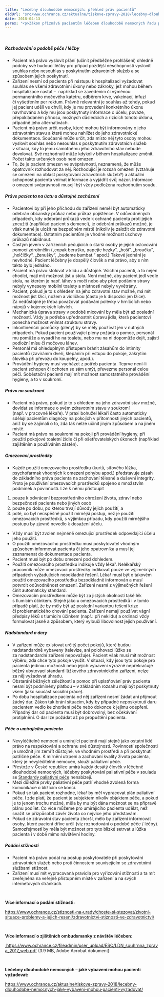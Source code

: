 ```yaml
---
title: "Léčebny dlouhodobě nemocných: přehled práv pacientů"
oldUrl: "src/www.ochrance.cz/aktualne/tiskove-zpravy-2018/lecebny-dlouhodobe-nemocnych-prehled-prav-pacientu"
date: 2018-04-13
perex: "<p>Zákon přiznává pacientům léčeben dlouhodobě nemocných řadu práv. Pacienti a jejich blízcí o nich však často nevědí, nebo si nejsou jisti jejich obsahem (viz právo pacienta na úctu, důstojné zacházení, na ohleduplnost a respektování soukromí při poskytování péče). Přinášíme proto přehled práv a povinností, které souvisejí s poskytováním péče v léčebnách a s jejichž porušováním se ombudsmanka během návštěv léčeben nejčastěji setkává.</p>"
---
```


<!-- imported from the old website -->

<br /><h5>Rozhodování o podobě péče / léčby</h5><ul><li>Pacient má právo vyslovit přání (učinit předběžné prohlášení) ohledně podoby své budoucí léčby pro případ pozdější neschopnosti vyslovit souhlas nebo nesouhlas s poskytnutím zdravotních služeb a se způsobem jejich poskytnutí.</li><li>Zařízení nesmí od pacienta při nástupu k hospitalizaci vyžadovat souhlas se všemi zdravotními úkony nebo zákroky, jež mohou během hospitalizace nastat &ndash;  například se zavedením či výměnou permanentního močového katetru, odběrem krve, vakcinací, infuzí či vyšetřením per rektum. Právně relevantní je souhlas až tehdy, pokud jej pacient udělí ve chvíli, kdy je mu provedení konkrétního úkonu navrhováno a kdy mu jsou poskytnuty informace o účelu, povaze, přepokládaném přínosu, možných důsledcích a rizicích tohoto úklonu, případně jeho alternativách.</li><li>Pacient má právo určit osoby, které mohou být informovány o jeho zdravotním stavu a které mohou nahlížet do jeho zdravotnické dokumentace. Současně může určit, zda místo něj tyto osoby mohou vyslovit souhlas nebo nesouhlas s poskytnutím zdravotních služeb v situaci, kdy to jemu samotnému jeho zdravotního stav nebude dovolovat. Své rozhodnutí může kdykoliv během hospitalizace změnit. Počet takto určených osob není omezen.</li><li>To, že je pacient omezen ve svéprávnosti, neznamená, že může opatrovník rozhodovat za něj. Rozhodující je rozsah omezení (vztahuje se omezení na oblast poskytování zdravotních služeb?) a aktuální schopnost pacienta vnímat informace a vyjádřit svůj názor. Informace o omezení svéprávnosti musejí být vždy podložena rozhodnutím soudu.</li></ul><h5>Právo pacienta na úctu a důstojné zacházení</h5><ul><li>Pacientovi by při jeho příchodu do zařízení neměl být automaticky odebrán občanský průkaz nebo průkaz pojištěnce. V odůvodněných případech, kdy odebrání průkazů vede k ochraně pacienta proti jejich zneužití (například pacient s demencí), je odebrání průkazů možné, je však nutné je uložit na bezpečném místě (nikoliv je založit do zdravotní dokumentace). Ostatním pacientům je vhodné možnost úschovy průkazů nabídnout.</li><li>Častým jevem v zařízeních pečujících o starší osoby je jejich oslovování pomocí zdrobnělin („copak beruško, papejte hezky“, „hoši“, „broučku“, „holčičky“, „ženušky“, „budeme bumbat.“ apod.) Takové jednání je nevhodné. Pacient léčebny je dospělý člověk a má právo, aby s ním takto bylo jednáno.</li><li>Pacient má právo stolovat v klidu a důstojně. Všichni pacienti, a to nejen chodící, mají mít možnost jíst u stolu. Není možné, aby pacient jedl vedle stolu, na kterém je např. láhev s močí nebo aby před podáním stravy nebyly vyneseny mobilní toalety a místnosti nebyly vyvětrány. </li><li>Pacient, pokud je to s ohledem na jeho zdravotní stav možné, má mít možnost jíst lžící, nožem a vidličkou (často je k dispozici jen lžíce). Za nedůstojné je třeba považovat podávání polévky v hrníčcích nebo nápojů v kojeneckých lahvích. </li><li>Mechanická úprava stravy v podobě mixování by měla být až poslední možností. Vždy je potřeba upřednostnit úpravu jídla, která pacientovi ponechá možnost vnímat strukturu stravy.</li><li>Inkontinenční pomůcky (pleny) by se měly používat jen v nutných případech. Pokud pacient používající pleny požádá o pomoc, personál mu pomůže a vysadí ho na toaletu, nebo mu na ni dopomůže dojít, zajistí podložní mísu či močovou láhev.</li><li>Personál má ohleduplným přístupem bránit zásahům do intimity pacientů (zavíráním dveří, klepáním při vstupu do pokoje, zakrytím člověka při převozu do koupelny, apod.).</li><li>Provádění hygieny musí vycházet z potřeb pacienta. Teprve není-li pacient schopen či ochoten se sám umýt, převezme personál celou péči. Soběstační pacienti mají mít možnost samostatného provádění hygieny, a to v soukromí.</li></ul><h5>Právo na soukromí</h5><ul><li>Pacient má právo, pokud je to s ohledem na jeho zdravotní stav možné, dovídat se informace o svém zdravotním stavu v soukromí (např. v pracovně lékaře). V praxi bohužel lékaři často automaticky sdělují pacientům diagnózy na pokojích v přítomnosti jiných pacientů, aniž by se zajímali o to, zda tak nelze učinit jiným způsobem a na jiném místě.</li><li>Pacient má právo na soukromí na pokoji při provádění hygieny, při použití pokojové toaletní židle či při ošetřovatelských úkonech (například zajištěním a používáním zástěn).</li></ul><h5>Omezovací prostředky</h5><ul><li>Každé použití omezovacího prostředku (kurtů, síťového lůžka, psychofarmak vhodných k omezení pohybu apod.) představuje zásah do základního práva pacienta na zachování tělesné a duševní integrity. Proto je používání omezovacích prostředků spojeno s množstvím podmínek a povinností. Lze k němu přistoupit </li></ul><ol><li>pouze k odvrácení bezprostředního ohrožení života, zdraví nebo bezpečnosti pacienta nebo jiných osob</li><li>pouze po dobu, po kterou trvají důvody jejich použití, a </li><li>poté, co byl neúspěšně použit mírnější postup, než je použití omezovacích prostředků, s výjimkou případu, kdy použití mírnějšího postupu by zjevně nevedlo k dosažení účelu.</li></ol><ul><li>Vždy musí být zvolen nejméně omezující prostředek odpovídající účelu jeho použití. </li><li>O použití omezovacího prostředku musí poskytovatel vhodným způsobem informovat pacienta či jeho opatrovníka a musí jej zaznamenat do dokumentace pacienta.</li><li>Pacient musí být po dobu omezení pod dohledem.</li><li>Použití omezovacího prostředku indikuje vždy lékař. Nelékařský pracovník může omezovací prostředky indikovat pouze ve výjimečných případech vyžadujících neodkladné řešení. Lékař musí být o takovém použití omezovacího prostředku bezodkladně informován a musí potvrdit odůvodněnost omezení. Zařízení nesmí z výjimečných řešení činit automaticky standard.</li><li>Omezovacím prostředkem může být za jistých okolností také lék s tlumícím účinkem. Stejně jako u omezovacích prostředků i v tomto případě platí, že by měly být až poslední variantou řešení krize či problematického chování pacienta. Zařízení nemají používat vágní předpisy léků s tlumícím účinkem (např.: při neklidu) a ordinaci vždy formulovat jasně a způsobem, který vyloučí libovolnost jejich používání.</li></ul><h5>Nadstandard a dary</h5><ul><li>V zařízení může existovat určitý počet pokojů, které budou nadstandardně vybaveny (televize, ani polohovací lůžko se za nadstandardní zařízení nepovažuje). Pacient však musí mít možnost výběru, zda chce tyto pokoje využít. V situaci, kdy jsou tyto pokoje pro pacienta jedinou možností nebo jejich vybavení výrazně nepřekračuje běžný ubytovací standard lůžkového zdravotnického zařízení, nelze za něj vyžadovat úhradu.</li><li>Obstarání běžných záležitostí a pomoc při uplatňování práv pacienta nesmí být podmíněny platbou &ndash; v základním rozsahu mají být poskytnuty všem (jako součást sociální práce).</li><li>Po dobu hospitalizace pacienta od něj zařízení nesmí žádat ani přijmout žádný dar. Zákon tak brání situacím, kdy by případné neposkytnutí daru pacientem vedlo ke zhoršení péče nebo dokonce k jejímu odepření. Případný dar od pacienta musí být dobrovolný, bez očekávání protiplnění. O dar lze požádat až po propuštění pacienta.</li></ul><h5>Péče o umírajícího pacienta</h5><ul><li>Nevyléčitelně nemocní a umírající pacienti mají stejně jako ostatní lidé právo na respektování a ochranu své důstojnosti. Povinností společnosti je umožnit jim zemřít důstojně, ve vhodném prostředí a při poskytnutí patřičné péče. K mírnění utrpení a zachování kvality života pacienta, který je nevyléčitelně nemocen, slouží paliativní péče.</li><li>Přestože v České republice umírá každý desátý člověk v léčebně dlouhodobě nemocných, léčebny poskytování paliativní péče v souladu se <a href="https://www.paliativnimedicina.cz/wp-content/uploads/2016/11/standardy-pp_cspm_2013_def.pdf" target="_blank">Standardy paliativní péče</a> nenabízejí.</li><li>Mezi důležité prvky paliativní péče patří vhodně zvolená forma komunikace o blížícím se konci.</li><li>Pokud se tak pacient rozhodne, lékař by měl vypracovat plán paliativní péče. I zde platí, že pacient je subjektem nikoliv objektem péče, a pokud je to jenom trochu možné, měla by mu být dána možnost se na přípravě plánu podílet. Co více můžeme pro umírajícího pacienta udělat, než snažit se přizpůsobit závěr života co nejvíce jeho představám. </li><li>Pokud se zdravotní stav pacienta zhorší, mělo by zařízení informovat osoby, které pacient dříve určil (viz rozhodování o podobě péče / léčby). Samozřejmostí by měla být možnost pro tyto blízké setrvat u lůžka pacienta i v době mimo návštěvní hodiny.</li></ul><h5>Podání stížnosti</h5><ul><li>Pacient má právo podat na postup poskytovatele při poskytování zdravotních služeb nebo proti činnostem souvisejícím se zdravotními službami stížnost. </li><li>Zařízení musí mít vypracovaná pravidla pro vyřizování stížností a ta mít zveřejněna na veřejně přístupném místě v zařízení a na svých internetových stránkách.</li></ul><br /><p><b>Více informací o podání stížnosti:</b></p><p><a href="https://www.ochrance.cz/stiznosti-na-urady/chcete-si-stezovat/zivotni-situace-problemy-a-jejich-reseni/zdravotnictvi-stiznosti-ve-zdravotnictvi/">https://www.ochrance.cz/stiznosti-na-urady/chcete-si-stezovat/zivotni-situace-problemy-a-jejich-reseni/zdravotnictvi-stiznosti-ve-zdravotnictvi/</a></p><br /><p><b>Více informací o zjištěních ombudsmanky z návštěv léčeben:</b></p><p><a title="Otevření do nového okna" href="https://www.ochrance.cz/fileadmin/user_upload/ESO/LDN_souhrnna_zprava_2017_web.pdf" target="_blank"><img alt="" src="https://www.ochrance.cz/typo3/ext/od_linkdesc/icons/pdf.gif" class="od_linkdesc_icon" /> https://www.ochrance.cz/fileadmin/user_upload/ESO/LDN_souhrnna_zprava_2017_web.pdf</a> (3.9 MB, Adobe Acrobat dokument)</p><br /><p><b>Léčebny dlouhodobě nemocných &ndash; jaké vybavení mohou pacienti vyžadovat:</b></p><p><a href="https://www.ochrance.cz/aktualne/tiskove-zpravy-2018/lecebny-dlouhodobe-nemocnych-jake-vybaveni-mohou-pacienti-vyzadovat/">https://www.ochrance.cz/aktualne/tiskove-zpravy-2018/lecebny-dlouhodobe-nemocnych-jake-vybaveni-mohou-pacienti-vyzadovat/</a></p>
